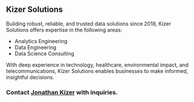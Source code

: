 ## Kizer Solutions

Building robust, reliable, and trusted data solutions since 2018, Kizer Solutions offers expertise in the following areas:

- Analytics Engineering
- Data Engineering
- Data Science Consulting

With deep experience in technology, healthcare, environmental impact, and telecommunications, Kizer Solutions enables businesses to make informed, insightful decisions.

### Contact [Jonathan Kizer](https://jonathankizer.com) with inquiries.
